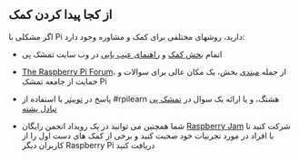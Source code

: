 ## از کجا پیدا کردن کمک

اگر مشکلی با Pi دارید، روشهای مختلفی برای کمک و مشاوره وجود دارد:

+ اتمام [بخش کمک](https://www.raspberrypi.org/help/) و [راهنمای عیب یابی](https://www.raspberrypi.org/learning/troubleshooting-guide/) در وب سایت تمشک پی

+ [The Raspberry Pi Forum](https://www.raspberrypi.org/forums)، از جمله [مبتدی](https://www.raspberrypi.org/forums/viewforum.php?f=91) بخش، یک مکان عالی برای سوالات و حمایت از جامعه تمشک Pi

+ پاسخ در [توییتر](https://twitter.com) با استفاده از #rpilearn هشتگ، و یا ارائه یک سوال در [تمشک پی تبادل پشته](https://raspberrypi.stackexchange.com/)

+ شما همچنین می توانید در یک رویداد انجمن رایگان [Raspberry Jam](https://rpf.io/jam) شرکت کنید تا با افراد در مورد تجربیات خود صحبت کنید و برخی از کمک های دست اول را از کاربران دیگر Raspberry Pi دریافت کنید